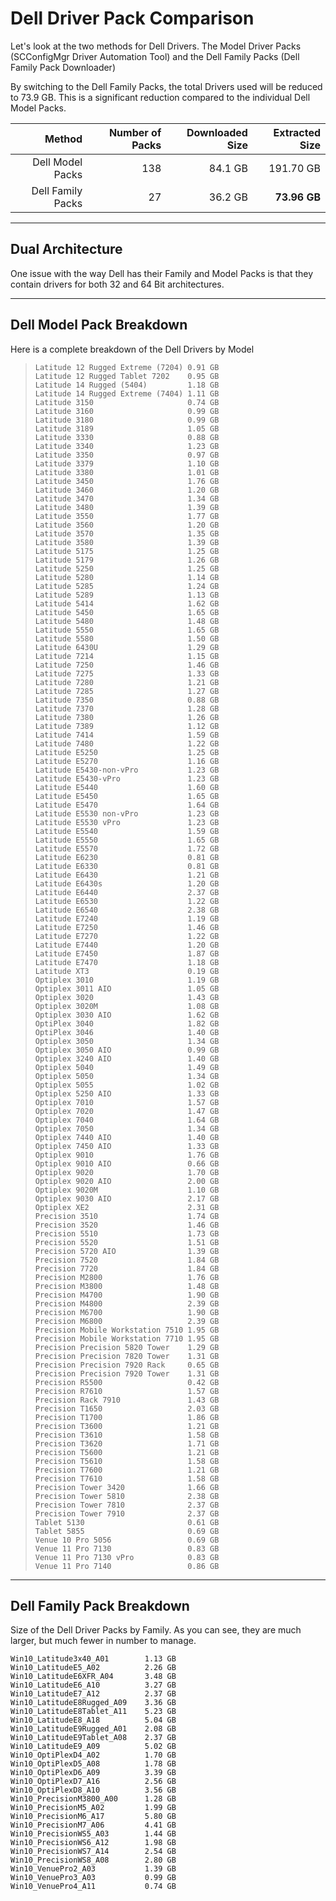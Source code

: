 # Dell Driver Pack Comparison

Let's look at the two methods for Dell Drivers.  The Model Driver Packs \(SCConfigMgr Driver Automation Tool\) and the Dell Family Packs \(Dell Family Pack Downloader\)

By switching to the Dell Family Packs, the total Drivers used will be reduced to 73.9 GB.  This is a significant reduction compared to the individual Dell Model Packs.

| Method | Number of Packs | Downloaded Size | Extracted Size |
| ---: | ---: | ---: | ---: |
| Dell Model Packs | 138 | 84.1 GB | 191.70 GB |
| Dell Family Packs | 27 | 36.2 GB | **73.96 GB** |

---

## Dual Architecture

One issue with the way Dell has their Family and Model Packs is that they contain drivers for both 32 and 64 Bit architectures.

---

## Dell Model Pack Breakdown

Here is a complete breakdown of the Dell Drivers by Model

> ```
> Latitude 12 Rugged Extreme (7204) 0.91 GB
> Latitude 12 Rugged Tablet 7202    0.95 GB
> Latitude 14 Rugged (5404)         1.18 GB
> Latitude 14 Rugged Extreme (7404) 1.11 GB
> Latitude 3150                     0.74 GB
> Latitude 3160                     0.99 GB
> Latitude 3180                     0.99 GB
> Latitude 3189                     1.05 GB
> Latitude 3330                     0.88 GB
> Latitude 3340                     1.23 GB
> Latitude 3350                     0.97 GB
> Latitude 3379                     1.10 GB
> Latitude 3380                     1.01 GB
> Latitude 3450                     1.76 GB
> Latitude 3460                     1.20 GB
> Latitude 3470                     1.34 GB
> Latitude 3480                     1.39 GB
> Latitude 3550                     1.77 GB
> Latitude 3560                     1.20 GB
> Latitude 3570                     1.35 GB
> Latitude 3580                     1.39 GB
> Latitude 5175                     1.25 GB
> Latitude 5179                     1.26 GB
> Latitude 5250                     1.25 GB
> Latitude 5280                     1.14 GB
> Latitude 5285                     1.24 GB
> Latitude 5289                     1.13 GB
> Latitude 5414                     1.62 GB
> Latitude 5450                     1.65 GB
> Latitude 5480                     1.48 GB
> Latitude 5550                     1.65 GB
> Latitude 5580                     1.50 GB
> Latitude 6430U                    1.29 GB
> Latitude 7214                     1.15 GB
> Latitude 7250                     1.46 GB
> Latitude 7275                     1.33 GB
> Latitude 7280                     1.21 GB
> Latitude 7285                     1.27 GB
> Latitude 7350                     0.88 GB
> Latitude 7370                     1.28 GB
> Latitude 7380                     1.26 GB
> Latitude 7389                     1.12 GB
> Latitude 7414                     1.59 GB
> Latitude 7480                     1.22 GB
> Latitude E5250                    1.25 GB
> Latitude E5270                    1.16 GB
> Latitude E5430-non-vPro           1.23 GB
> Latitude E5430-vPro               1.23 GB
> Latitude E5440                    1.60 GB
> Latitude E5450                    1.65 GB
> Latitude E5470                    1.64 GB
> Latitude E5530 non-vPro           1.23 GB
> Latitude E5530 vPro               1.23 GB
> Latitude E5540                    1.59 GB
> Latitude E5550                    1.65 GB
> Latitude E5570                    1.72 GB
> Latitude E6230                    0.81 GB
> Latitude E6330                    0.81 GB
> Latitude E6430                    1.21 GB
> Latitude E6430s                   1.20 GB
> Latitude E6440                    2.37 GB
> Latitude E6530                    1.22 GB
> Latitude E6540                    2.38 GB
> Latitude E7240                    1.19 GB
> Latitude E7250                    1.46 GB
> Latitude E7270                    1.22 GB
> Latitude E7440                    1.20 GB
> Latitude E7450                    1.87 GB
> Latitude E7470                    1.18 GB
> Latitude XT3                      0.19 GB
> Optiplex 3010                     1.19 GB
> Optiplex 3011 AIO                 1.05 GB
> Optiplex 3020                     1.43 GB
> Optiplex 3020M                    1.08 GB
> Optiplex 3030 AIO                 1.62 GB
> OptiPlex 3040                     1.82 GB
> OptiPlex 3046                     1.40 GB
> Optiplex 3050                     1.34 GB
> Optiplex 3050 AIO                 0.99 GB
> Optiplex 3240 AIO                 1.40 GB
> Optiplex 5040                     1.49 GB
> Optiplex 5050                     1.34 GB
> Optiplex 5055                     1.02 GB
> Optiplex 5250 AIO                 1.33 GB
> Optiplex 7010                     1.57 GB
> Optiplex 7020                     1.47 GB
> Optiplex 7040                     1.64 GB
> Optiplex 7050                     1.34 GB
> Optiplex 7440 AIO                 1.40 GB
> Optiplex 7450 AIO                 1.33 GB
> Optiplex 9010                     1.76 GB
> Optiplex 9010 AIO                 0.66 GB
> Optiplex 9020                     1.70 GB
> Optiplex 9020 AIO                 2.00 GB
> Optiplex 9020M                    1.10 GB
> Optiplex 9030 AIO                 2.17 GB
> Optiplex XE2                      2.31 GB
> Precision 3510                    1.74 GB
> Precision 3520                    1.46 GB
> Precision 5510                    1.73 GB
> Precision 5520                    1.51 GB
> Precision 5720 AIO                1.39 GB
> Precision 7520                    1.84 GB
> Precision 7720                    1.84 GB
> Precision M2800                   1.76 GB
> Precision M3800                   1.48 GB
> Precision M4700                   1.90 GB
> Precision M4800                   2.39 GB
> Precision M6700                   1.90 GB
> Precision M6800                   2.39 GB
> Precision Mobile Workstation 7510 1.95 GB
> Precision Mobile Workstation 7710 1.95 GB
> Precision Precision 5820 Tower    1.29 GB
> Precision Precision 7820 Tower    1.31 GB
> Precision Precision 7920 Rack     0.65 GB
> Precision Precision 7920 Tower    1.31 GB
> Precision R5500                   0.42 GB
> Precision R7610                   1.57 GB
> Precision Rack 7910               1.43 GB
> Precision T1650                   2.03 GB
> Precision T1700                   1.86 GB
> Precision T3600                   1.21 GB
> Precision T3610                   1.58 GB
> Precision T3620                   1.71 GB
> Precision T5600                   1.21 GB
> Precision T5610                   1.58 GB
> Precision T7600                   1.21 GB
> Precision T7610                   1.58 GB
> Precision Tower 3420              1.66 GB
> Precision Tower 5810              2.38 GB
> Precision Tower 7810              2.37 GB
> Precision Tower 7910              2.37 GB
> Tablet 5130                       0.61 GB
> Tablet 5855                       0.69 GB
> Venue 10 Pro 5056                 0.69 GB
> Venue 11 Pro 7130                 0.83 GB
> Venue 11 Pro 7130 vPro            0.83 GB
> Venue 11 Pro 7140                 0.86 GB
> ```

---

## Dell Family Pack Breakdown

Size of the Dell Driver Packs by Family.  As you can see, they are much larger, but much fewer in number to manage.

```
Win10_Latitude3x40_A01        1.13 GB   
Win10_LatitudeE5_A02          2.26 GB   
Win10_LatitudeE6XFR_A04       3.48 GB   
Win10_LatitudeE6_A10          3.27 GB   
Win10_LatitudeE7_A12          2.37 GB   
Win10_LatitudeE8Rugged_A09    3.36 GB   
Win10_LatitudeE8Tablet_A11    5.23 GB   
Win10_LatitudeE8_A18          5.04 GB   
Win10_LatitudeE9Rugged_A01    2.08 GB   
Win10_LatitudeE9Tablet_A08    2.37 GB   
Win10_LatitudeE9_A09          5.02 GB   
Win10_OptiPlexD4_A02          1.70 GB   
Win10_OptiPlexD5_A08          1.78 GB   
Win10_OptiPlexD6_A09          3.39 GB   
Win10_OptiPlexD7_A16          2.56 GB   
Win10_OptiPlexD8_A10          3.56 GB   
Win10_PrecisionM3800_A00      1.28 GB   
Win10_PrecisionM5_A02         1.99 GB   
Win10_PrecisionM6_A17         5.80 GB   
Win10_PrecisionM7_A06         4.41 GB   
Win10_PrecisionWS5_A03        1.44 GB   
Win10_PrecisionWS6_A12        1.98 GB   
Win10_PrecisionWS7_A14        2.54 GB   
Win10_PrecisionWS8_A08        2.80 GB   
Win10_VenuePro2_A03           1.39 GB   
Win10_VenuePro3_A03           0.99 GB   
Win10_VenuePro4_A11           0.74 GB
```



